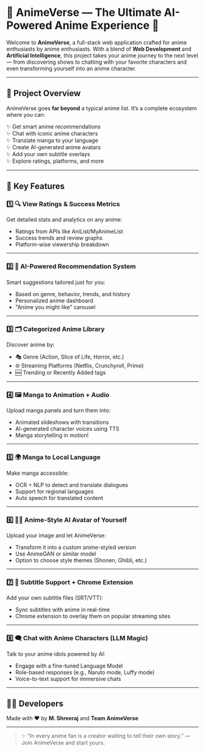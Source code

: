 # 🌟 AnimeVerse — The Ultimate AI-Powered Anime Experience 🎌

Welcome to **AnimeVerse**, a full-stack web application crafted for anime enthusiasts by anime enthusiasts. With a blend of **Web Development** and **Artificial Intelligence**, this project takes your anime journey to the next level — from discovering shows to chatting with your favorite characters and even transforming yourself into an anime character.

---

## 🎯 Project Overview

AnimeVerse goes **far beyond** a typical anime list. It’s a complete ecosystem where you can:

✨ Get smart anime recommendations  
✨ Chat with iconic anime characters  
✨ Translate manga to your language  
✨ Create AI-generated anime avatars  
✨ Add your own subtitle overlays  
✨ Explore ratings, platforms, and more

---

## 🚀 Key Features

### 1️⃣ 🔍 View Ratings & Success Metrics
Get detailed stats and analytics on any anime:
- Ratings from APIs like AniList/MyAnimeList
- Success trends and review graphs
- Platform-wise viewership breakdown

---

### 2️⃣ 🤖 AI-Powered Recommendation System
Smart suggestions tailored just for you:
- Based on genre, behavior, trends, and history
- Personalized anime dashboard
- "Anime you might like" carousel

---

### 3️⃣ 🗂 Categorized Anime Library
Discover anime by:
- 🎭 Genre (Action, Slice of Life, Horror, etc.)
- 🌐 Streaming Platforms (Netflix, Crunchyroll, Prime)
- 🆕 Trending or Recently Added tags

---

### 4️⃣ 🖼 Manga to Animation + Audio
Upload manga panels and turn them into:
- Animated slideshows with transitions
- AI-generated character voices using TTS
- Manga storytelling in motion!

---

### 5️⃣ 🌍 Manga to Local Language
Make manga accessible:
- OCR + NLP to detect and translate dialogues
- Support for regional languages
- Auto speech for translated content

---

### 6️⃣ 🧑‍🎨 Anime-Style AI Avatar of Yourself
Upload your image and let AnimeVerse:
- Transform it into a custom anime-styled version
- Use AnimeGAN or similar model
- Option to choose style themes (Shonen, Ghibli, etc.)

---

### 7️⃣ 📝 Subtitle Support + Chrome Extension
Add your own subtitle files (SRT/VTT):
- Sync subtitles with anime in real-time
- Chrome extension to overlay them on popular streaming sites

---

### 8️⃣ 🗨️ Chat with Anime Characters (LLM Magic)
Talk to your anime idols powered by AI:
- Engage with a fine-tuned Language Model
- Role-based responses (e.g., Naruto mode, Luffy mode)
- Voice-to-text support for immersive chats

---

## 🧑‍💻 Developers

Made with ❤️ by **M. Shreeraj** and **Team AnimeVerse**  

---

> ✨ “In every anime fan is a creator waiting to tell their own story.” — Join AnimeVerse and start yours.
